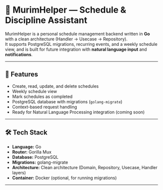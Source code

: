 # 📅 MurimHelper — Schedule & Discipline Assistant

MurimHelper is a personal schedule management backend written in **Go** with a clean architecture (Handler → Usecase → Repository).  
It supports PostgreSQL migrations, recurring events, and a weekly schedule view, and is built for future integration with **natural language input** and **notifications**.

---

## 🚀 Features
- Create, read, update, and delete schedules
- Weekly schedule view
- Mark schedules as completed
- PostgreSQL database with migrations (`golang-migrate`)
- Context-based request handling
- Ready for Natural Language Processing integration (coming soon)

---

## 🛠️ Tech Stack
- **Language:** Go
- **Router:** Gorilla Mux
- **Database:** PostgreSQL
- **Migrations:** golang-migrate
- **Architecture:** Clean architecture (Domain, Repository, Usecase, Handler layers)
- **Container:** Docker (optional, for running migrations)

---

